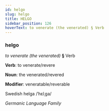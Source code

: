 ```yaml
---
id: helgo
slug: helgo
title: HELGO
sidebar_position: 126
hoverText: to venerate (the venerated) § Verb
---
```


### helgo

*to venerate (the venerated)* **§** Verb

**Verb**: to venerate/revere

**Noun**: the venerated/revered

**Modifier**: veneratable/reverable

Swedish helga /ˈhɛlˌɡa/

*Germanic Language Family*